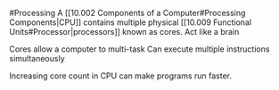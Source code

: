 #Processing
A [[10.002 Components of a Computer#Processing Components|CPU]] contains multiple physical [[10.009 Functional Units#Processor|processors]] known as cores.
Act like a brain

Cores allow a computer to multi-task
Can execute multiple instructions simultaneously

Increasing core count in CPU can make programs run faster.